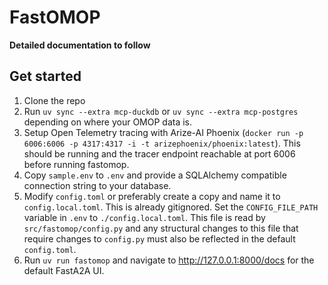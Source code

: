 # FastOMOP


**Detailed documentation to follow**


## Get started

1. Clone the repo
2. Run `uv sync --extra mcp-duckdb` or `uv sync --extra mcp-postgres` depending on where your OMOP data is.
3. Setup Open Telemetry tracing with Arize-AI Phoenix (`docker run -p 6006:6006 -p 4317:4317 -i -t arizephoenix/phoenix:latest`). This should be running and the tracer endpoint reachable at port 6006 before running fastomop.
4. Copy `sample.env` to `.env` and provide a SQLAlchemy compatible connection string to your database.
5. Modify `config.toml` or preferably create a copy and name it to `config.local.toml`. This is already gitignored. Set the `CONFIG_FILE_PATH` variable in `.env` to `./config.local.toml`. This file is read by `src/fastomop/config.py` and any structural changes to this file that require changes to `config.py` must also be reflected in the default `config.toml`.
6. Run `uv run fastomop` and navigate to <http://127.0.0.1:8000/docs> for the default FastA2A UI.
